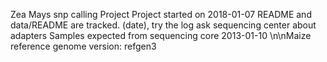 Zea Mays snp calling Project
Project started on 2018-01-07
README and data/README are tracked.
(date), try the log
ask sequencing center about adapters
Samples expected from sequencing core 2013-01-10
\n\nMaize reference genome version: refgen3
